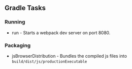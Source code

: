 ## Gradle Tasks
### Running
* run - Starts a webpack dev server on port 8080.
### Packaging
* jsBrowserDistribution - Bundles the compiled js files into `build/dist/js/productionExecutable`
